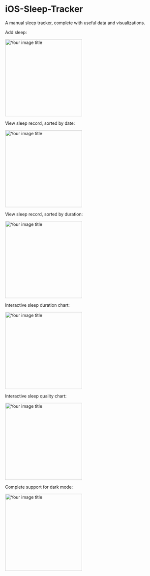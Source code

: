 # iOS-Sleep-Tracker
A manual sleep tracker, complete with useful data and visualizations.

Add sleep:

<img src="https://user-images.githubusercontent.com/57852724/173162828-be6196bb-d293-4a00-a9f7-36f852d8aa02.png" alt="Your image title" width="250"/>

View sleep record, sorted by date:

<img src="https://user-images.githubusercontent.com/57852724/173162402-d2fb35f6-4765-46a2-858b-5e388b077201.png" alt="Your image title" width="250"/>

View sleep record, sorted by duration:

<img src="https://user-images.githubusercontent.com/57852724/173162406-4f70f97f-c895-4000-99c2-3a0052990deb.png" alt="Your image title" width="250"/>

Interactive sleep duration chart:

<img src="https://user-images.githubusercontent.com/57852724/173162427-122b5805-5da7-4f3b-9730-3c8959c43ebe.png" alt="Your image title" width="250"/>

Interactive sleep quality chart:

<img src="https://user-images.githubusercontent.com/57852724/173162429-da30157f-9778-4bbb-9849-ce0e7dfeb174.png" alt="Your image title" width="250"/>

Complete support for dark mode:

<img src="https://user-images.githubusercontent.com/57852724/173162450-8494dbe5-a97d-40e3-a3af-8fbc7ce2c70d.png" alt="Your image title" width="250"/>


